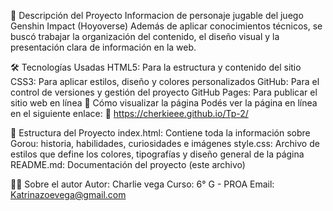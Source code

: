 🎯 Descripción del Proyecto
Informacion de personaje jugable del juego Genshin Impact (Hoyoverse)
Además de aplicar conocimientos técnicos, se buscó trabajar la organización del contenido, el diseño visual y la presentación clara de información en la web.

🛠️ Tecnologías Usadas
HTML5: Para la estructura y contenido del sitio
CSS3: Para aplicar estilos, diseño y colores personalizados
GitHub: Para el control de versiones y gestión del proyecto
GitHub Pages: Para publicar el sitio web en línea
🚀 Cómo visualizar la página
Podés ver la página en línea en el siguiente enlace:
🔗 https://cherkieee.github.io/Tp-2/

📂 Estructura del Proyecto
index.html: Contiene toda la información sobre Gorou: historia, habilidades, curiosidades e imágenes
style.css: Archivo de estilos que define los colores, tipografías y diseño general de la página
README.md: Documentación del proyecto (este archivo)

🙋‍♂️ Sobre el autor
Autor: Charlie vega 
Curso: 6° G - PROA
Email: Katrinazoevega@gmail.com
